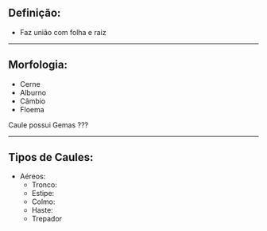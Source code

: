 ## Definição:

- Faz união com folha e raiz

---
## Morfologia:

- Cerne
- Alburno
- Câmbio
- Floema


Caule possui Gemas ???

---

## Tipos de Caules:

- Aéreos: 
	- Tronco:
	- Estipe:
	- Colmo:
	- Haste:
	- Trepador